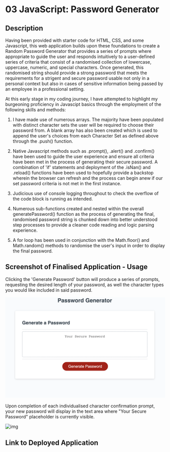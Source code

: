 # 03 JavaScript: Password Generator

## Description

Having been provided with starter code for HTML, CSS, and some Javascript, this web application builds upon these foundations to create a Random Password Generator that provides a series of prompts where appropriate to guide the user and responds intuitively to a user-defined series of criteria that consist of a randomised collection of lowercase, uppercase, numeric, and special characters. Once generated, this randomised string should provide a strong password that meets the requirements for a strigent and secure password usable not only in a personal context but also in cases of sensitive information being passed by an employee in a professional setting.

At this early stage in my coding journey, I have attempted to highlight my burgeoning proficiency in Javascipt basics through the employment of the following skills and methods:

1. I have made use of numerous arrays. The majority have been populated with distinct character sets the user will be required to choose their password from. A blank array has also been created which is used to append the user's choices from each Character Set as defined above through the .push() function.

2. Native Javascript methods such as .prompt(), .alert() and .confirm() have been used to guide the user experience and ensure all criteria have been met in the process of generating their secure password. A combination of 'if' statements and deployment of the .isNan() and .reload() functions have been used to hopefully provide a backstop wherein the browser can refresh and the process can  begin anew if our set password criteria is not met in the first instance.

3. Judicious use of console logging throughout to check the overflow of the code block is running as intended.

4. Numerous sub-functions created and nested within the overall generatePassword() function as the process of generating the final, randomised password string is chunked down into better understood step processes to provide a cleaner code reading and logic parsing experience.

5. A for loop has been used in conjunction with the Math.floor() and Math.random() methods to randomise the user's input in order to display the final password.

## Screenshot of Finalised Application - Usage

Clicking the 'Generate Password' button will produce a series of prompts, requesting the desired length of your password, as well the character types you would like included in said password.

![img](./Images/Password%20Creator%20-%20Initial%20Prompt.png)

Upon completion of each individualised character confirmation prompt, your new password will display in the text area where "Your Secure Password" placeholder is currently visible.

![img]()

## Link to Deployed Application


